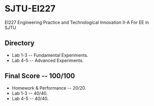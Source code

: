 # SJTU-EI227
EI227 Engineering Practice and Technological Innovation II-A For EE in SJTU 

## Directory  
* Lab 1-3 -- Fundamental Experiments.
* Lab 4-5 -- Advanced Experiments.

## Final Score -- 100/100
* Homework & Performance -- 20/20.  
* Lab 1-3 -- 40/40.  
* Lab 4-5 -- 40/40.  
